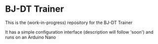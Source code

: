 # BJ-DT Trainer

This is the (work-in-progress) repository for the BJ-DT Trainer

It has a simple configuration interface (description will follow 'soon') and runs on an Arduino Nano
